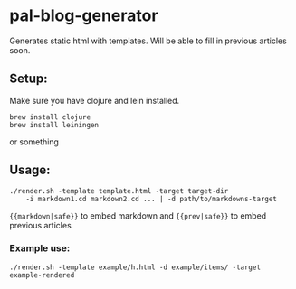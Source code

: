 # pal-blog-generator

Generates static html with templates.
Will be able to fill in previous articles soon.

## Setup:

Make sure you have clojure and lein installed.

```
brew install clojure
brew install leiningen
```

or something

## Usage:

```
./render.sh -template template.html -target target-dir
    -i markdown1.cd markdown2.cd ... | -d path/to/markdowns-target
```

`{{markdown|safe}}` to embed markdown and `{{prev|safe}}` to embed previous articles

### Example use:

`./render.sh -template example/h.html -d example/items/ -target example-rendered`
